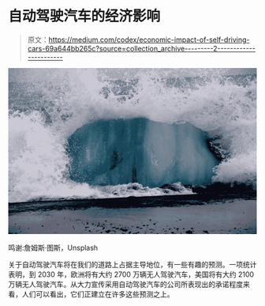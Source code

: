 # 自动驾驶汽车的经济影响

> 原文：<https://medium.com/codex/economic-impact-of-self-driving-cars-69a644bb265c?source=collection_archive---------2----------------------->

![](img/17d465bfcad80523619f764d8e2fb607.png)

鸣谢:詹姆斯·图斯，Unsplash

关于自动驾驶汽车将在我们的道路上占据主导地位，有一些有趣的预测。一项统计表明，到 2030 年，欧洲将有大约 2700 万辆无人驾驶汽车，美国将有大约 2100 万辆无人驾驶汽车。从大力宣传采用自动驾驶汽车的公司所表现出的承诺程度来看，人们可以看出，它们正建立在许多这些预测之上。
